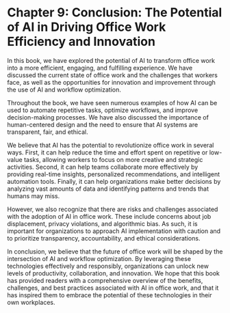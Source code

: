 Chapter 9: Conclusion: The Potential of AI in Driving Office Work Efficiency and Innovation
===========================================================================================

In this book, we have explored the potential of AI to transform office work into a more efficient, engaging, and fulfilling experience. We have discussed the current state of office work and the challenges that workers face, as well as the opportunities for innovation and improvement through the use of AI and workflow optimization.

Throughout the book, we have seen numerous examples of how AI can be used to automate repetitive tasks, optimize workflows, and improve decision-making processes. We have also discussed the importance of human-centered design and the need to ensure that AI systems are transparent, fair, and ethical.

We believe that AI has the potential to revolutionize office work in several ways. First, it can help reduce the time and effort spent on repetitive or low-value tasks, allowing workers to focus on more creative and strategic activities. Second, it can help teams collaborate more effectively by providing real-time insights, personalized recommendations, and intelligent automation tools. Finally, it can help organizations make better decisions by analyzing vast amounts of data and identifying patterns and trends that humans may miss.

However, we also recognize that there are risks and challenges associated with the adoption of AI in office work. These include concerns about job displacement, privacy violations, and algorithmic bias. As such, it is important for organizations to approach AI implementation with caution and to prioritize transparency, accountability, and ethical considerations.

In conclusion, we believe that the future of office work will be shaped by the intersection of AI and workflow optimization. By leveraging these technologies effectively and responsibly, organizations can unlock new levels of productivity, collaboration, and innovation. We hope that this book has provided readers with a comprehensive overview of the benefits, challenges, and best practices associated with AI in office work, and that it has inspired them to embrace the potential of these technologies in their own workplaces.
